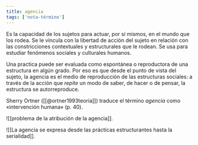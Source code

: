 ```yaml
---
title: agencia
tags: ['nota-término']
---
```


Es la capacidad de los sujetos para actuar, por sí mismos, en el mundo que los rodea. Se le vincula con la libertad de acción del sujeto en relación con las constricciones contextuales y estructurales que le rodean. Se usa para estudiar fenómenos sociales y culturales humanos.

Una practica puede ser evaluada como espontánea o reproductora de una estructura en algún grado. Por eso es que desde el punto de vista del sujeto, la agencia es el medio de reproducción de las estructuras sociales: a través de la acción que *repite* un modo de saber, de hacer o de pensar, la estructura se autorreproduce.

Sherry Ortner ([[@ortner1993teoria]]) traduce el término *agencia* como «intervención humana» (p. 40).

![[problema de la atribución de la agencia]].

![[La agencia se expresa desde las prácticas estructurantes hasta la serialidad]].
